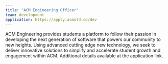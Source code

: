 ```yaml
---
title: "ACM Engineering Officer"
team: development
application: https://apply.acmutd.co/dev
---
```


ACM Engineering provides students a platform to follow their passion in developing the next generation of software that powers our community to new heights. Using advanced cutting edge new technology, we seek to deliver innovative solutions to simplify and accelerate student growth and engagement within ACM. Additional details available at the application link.
